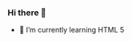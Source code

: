 ### Hi there 👋

<!--
- 🔭 I’m currently working on ... -->
- 🌱 I’m currently learning HTML 5
<!--
- 👯 I’m looking to collaborate on ...
- 🤔 I’m looking for help with ...
- 💬 Ask me about ...
- 📫 How to reach me: ...
- 😄 Pronouns: ...
- ⚡ Fun fact: ...-->

